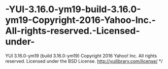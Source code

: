 # -YUI-3.16.0-ym19-build-3.16.0-ym19-Copyright-2016-Yahoo-Inc.-All-rights-reserved.-Licensed-under-
 YUI 3.16.0-ym19 (build 3.16.0-ym19) Copyright 2016 Yahoo! Inc. All rights reserved. Licensed under the BSD License. http://yuilibrary.com/license/ */
